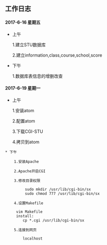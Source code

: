 ## 工作日志

#### 2017-6-16  星期五
    
   * 上午
   
        1.建立STU数据库
	
        2.建立information,class,course,school,score
   
   * 下午
   
        1.数据库表信息的增删改查
   
    
    
    
    
#### 2017-6-19  星期一
    
   * 上午
   
        1.安装atom
	
        2.配置atom
	
        3.下载CGI-STU
	
        4.拷贝到atom
   
    
    * 下午
    
        1.安装Apache
	
        2.Apache开启CGI
	
        3.修改目录权限
	
        	 sudo mkdir /usr/lib/cgi-bin/sx
         	 sudo chmod 777 /usr/lib/cgi-bin/sx
	 
        4.设置Makefile
	
       	 vim Makefile
       	 install:
	        cp *.cgi /usr/lib/cgi-bin/sx
		
        5.连接到网页
	
            localhost
        
   

    
 


